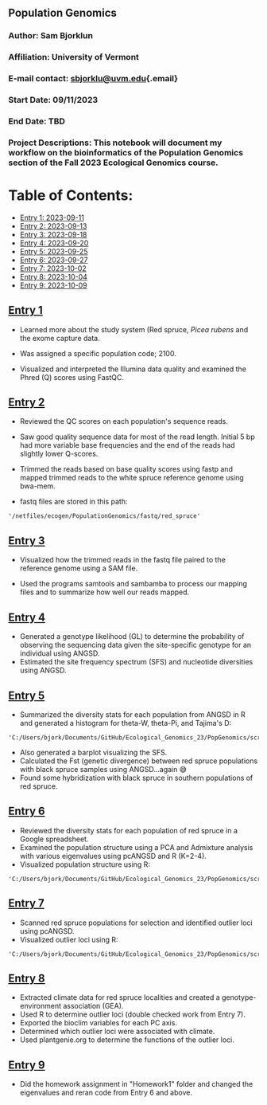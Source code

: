 ## Population Genomics

### Author: Sam Bjorklun

### Affiliation: University of Vermont

### E-mail contact: [sbjorklu\@uvm.edu](mailto:sbjorklu@uvm.edu){.email}

### Start Date: 09/11/2023

### End Date: TBD

### Project Descriptions: This notebook will document my workflow on the bioinformatics of the Population Genomics section of the Fall 2023 Ecological Genomics course.

# Table of Contents:

-   [Entry 1: 2023-09-11](#id-section1)
-   [Entry 2: 2023-09-13](#id-section2)
-   [Entry 3: 2023-09-18](#id-section3)
-   [Entry 4: 2023-09-20](#id-section4)
-   [Entry 5: 2023-09-25](#id-section5)
-   [Entry 6: 2023-09-27](#id-section6)
-   [Entry 7: 2023-10-02](#id-section7)
-   [Entry 8: 2023-10-04](#id-section8)
-   [Entry 9: 2023-10-09](#id-section9)

## [Entry 1](#id-section1)

-   Learned more about the study system (Red spruce, *Picea rubens* and the exome capture data.

-   Was assigned a specific population code; 2100.

-   Visualized and interpreted the Illumina data quality and examined the Phred (Q) scores using FastQC.

## [Entry 2](#id-section2)

-   Reviewed the QC scores on each population's sequence reads.

-   Saw good quality sequence data for most of the read length. Initial 5 bp had more variable base frequencies and the end of the reads had slightly lower Q-scores.

-   Trimmed the reads based on base quality scores using fastp and mapped trimmed reads to the white spruce reference genome using bwa-mem.

-   fastq files are stored in this path:

```         
'/netfiles/ecogen/PopulationGenomics/fastq/red_spruce'
```

## [Entry 3](#id-section3)

-   Visualized how the trimmed reads in the fastq file paired to the reference genome using a SAM file.

-   Used the programs samtools and sambamba to process our mapping files and to summarize how well our reads mapped.

## [Entry 4](#id-section4)

-   Generated a genotype likelihood (GL) to determine the probability of observing the sequencing data given the site-specific genotype for an individual using ANGSD.
-   Estimated the site frequency spectrum (SFS) and nucleotide diversities using ANGSD.

## [Entry 5](#id-section5)

-   Summarized the diversity stats for each population from ANGSD in R and generated a histogram for theta-W, theta-Pi, and Tajima's D:

```         
'C:/Users/bjork/Documents/GitHub/Ecological_Genomics_23/PopGenomics/scripts/2100_Diversity.R'
```

-   Also generated a barplot visualizing the SFS.
-   Calculated the Fst (genetic divergence) between red spruce populations with black spruce samples using ANGSD...again 😅
-   Found some hybridization with black spruce in southern populations of red spruce.

## [Entry 6](#id-section6)

-   Reviewed the diversity stats for each population of red spruce in a Google spreadsheet.
-   Examined the population structure using a PCA and Admixture analysis with various eigenvalues using pcANGSD and R (K=2-4).
-   Visualized population structure using R:

```         
'C:/Users/bjork/Documents/GitHub/Ecological_Genomics_23/PopGenomics/scripts/Population_Structure.R'
```

## [Entry 7](#id-section7)

-   Scanned red spruce populations for selection and identified outlier loci using pcANGSD.
-   Visualized outlier loci using R:

```         
'C:/Users/bjork/Documents/GitHub/Ecological_Genomics_23/PopGenomics/scripts/Population_Gene_Outliers.R'
```

## [Entry 8](#id-section8)

-   Extracted climate data for red spruce localities and created a genotype-environment association (GEA).
-   Used R to determine outlier loci (double checked work from Entry 7).
-   Exported the bioclim variables for each PC axis.
-   Determined which outlier loci were associated with climate.
-   Used plantgenie.org to determine the functions of the outlier loci.

## [Entry 9](#id-section9)
-   Did the homework assignment in "Homework1" folder and changed the eigenvalues and reran code from Entry 6 and above.
